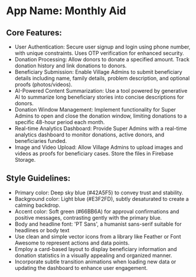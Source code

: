 # **App Name**: Monthly Aid

## Core Features:

- User Authentication: Secure user signup and login using phone number, with unique constraints. Uses OTP verification for enhanced security.
- Donation Processing: Allow donors to donate a specified amount. Track donation history and link donations to donors.
- Beneficiary Submission: Enable Village Admins to submit beneficiary details including name, family details, problem description, and optional proofs (photos/videos).
- AI-Powered Content Summarization: Use a tool powered by generative AI to summarize long beneficiary stories into concise descriptions for donors.
- Donation Window Management: Implement functionality for Super Admins to open and close the donation window, limiting donations to a specific 48-hour period each month.
- Real-time Analytics Dashboard: Provide Super Admins with a real-time analytics dashboard to monitor donations, active donors, and beneficiaries funded.
- Image and Video Upload: Allow Village Admins to upload images and videos as proofs for beneficiary cases. Store the files in Firebase Storage.

## Style Guidelines:

- Primary color: Deep sky blue (#42A5F5) to convey trust and stability.
- Background color: Light blue (#E3F2FD), subtly desaturated to create a calming backdrop.
- Accent color: Soft green (#66BB6A) for approval confirmations and positive messages, contrasting gently with the primary blue.
- Body and headline font: 'PT Sans', a humanist sans-serif suitable for headlines or body text
- Use clean and simple vector icons from a library like Feather or Font Awesome to represent actions and data points.
- Employ a card-based layout to display beneficiary information and donation statistics in a visually appealing and organized manner.
- Incorporate subtle transition animations when loading new data or updating the dashboard to enhance user engagement.